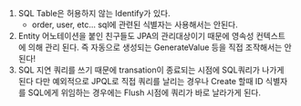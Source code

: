 1. SQL Table은 허용하지 않는 Identify가 있다.
    - order, user, etc... sql에 관련된 식별자는 사용해서는 안된다.
2. Entity 어노테이션을 붙인 친구들도 JPA의 관리대상이기 때문에
    영속성 컨텍스트에 의해 관리 된다. 즉 자동으로 생성되는 GenerateValue 등을 직접 조작해서는
    안된다!
3. SQL 지연 쿼리를 쓰기 때문에 transation이 종료되는 시점에 SQL쿼리가 나가게 된다
    다만 예외적으로 JPQL로 직접 쿼리를 날리는 경우나 Create 할때 ID 식별자를 SQL에게
    위임하는 경우에는 Flush 시점에 쿼리가 바로 날라가게 된다.
    

    
